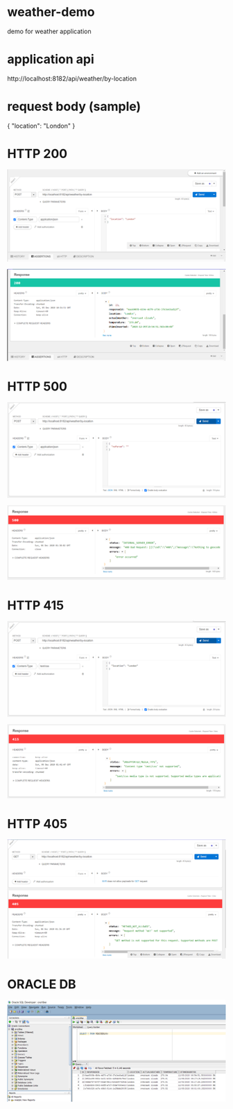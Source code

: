 # weather-demo
demo for weather application

# application api
http://localhost:8182/api/weather/by-location

# request body (sample)
{
	"location": "London"
}

# HTTP 200
![](images/request.PNG)

![](images/response.PNG)

# HTTP 500
![](images/500-request.PNG)

![](images/500-response.PNG)

# HTTP 415
![](images/415-request.PNG)

![](images/415-response.PNG)

# HTTP 405
![](images/405.PNG)

# ORACLE DB

![](images/result.PNG)
